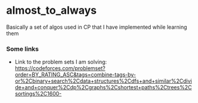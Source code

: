 # almost_to_always

Basically a set of algos used in CP that I have implemented while learning them

### Some links
* Link to the problem sets I am solving: https://codeforces.com/problemset?order=BY_RATING_ASC&tags=combine-tags-by-or%2Cbinary+search%2Cdata+structures%2Cdfs+and+similar%2Cdivide+and+conquer%2Cdp%2Cgraphs%2Cshortest+paths%2Ctrees%2Csortings%2C1600-



